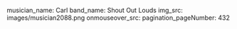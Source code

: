 musician_name: Carl
band_name: Shout Out Louds
img_src: images/musician2088.png
onmouseover_src: 
pagination_pageNumber: 432